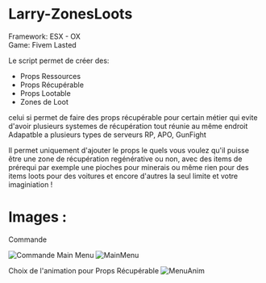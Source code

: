 
# Larry-ZonesLoots

Framework: ESX - OX\
Game: Fivem Lasted

Le script permet de créer des:

- Props Ressources
- Props Récupérable
- Props Lootable 
- Zones de Loot

celui si permet de faire des props récupérable pour certain métier qui evite d'avoir plusieurs systemes de récupération tout réunie au même endroit 
Adapatble a plusieurs types de serveurs RP, APO, GunFight

Il permet uniquement d'ajouter le props le quels vous voulez qu'il puisse être une zone de récupération regénérative ou non, avec des items de prérequi par exemple une pioches pour minerais ou même rien pour des items loots pour des voitures et encore d'autres la seul limite et votre imaginiation !

# Images : 







Commande 

![Commande](https://media.discordapp.net/attachments/1020628699147677818/1236415763242422373/commande.JPG?ex=6637ed69&is=66369be9&hm=5e3050c0168074064e6731fb48bee42260928dfa9ed638c729cbe37a8cb89d6c&=&format=webp)
Main Menu
![MainMenu](https://media.discordapp.net/attachments/1020628699147677818/1236415763535888485/Main.JPG?ex=6637ed69&is=66369be9&hm=874d5449191b922032765a812e757983e7bbd9d8e1e1c7ff6dc4b455ea788ac0&=&format=webp)

Choix de l'animation pour Props Récupérable
![MenuAnim](https://media.discordapp.net/attachments/1020628699147677818/1236415761925279806/MenuRecoltPropsAnimation_.JPG?ex=6637ed69&is=66369be9&hm=bd1b0169a9daa4f277b77c2373a00d5f0a551ec064adc512804099573621dab1&=&format=webp&width=258&height=676)
